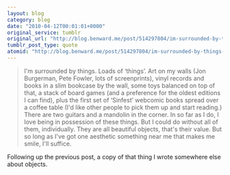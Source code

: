 ```yaml
---
layout: blog
category: blog
date: "2010-04-12T00:01:01+0000"
original_service: tumblr
original_url: "http://blog.benward.me/post/514297804/im-surrounded-by-things-loads-of-things-art"
tumblr_post_type: quote
atomid: "http://blog.benward.me/post/514297804/im-surrounded-by-things-loads-of-things-art"
---
```

> I'm surrounded by things. Loads of ‘things’. Art on my walls (Jon Burgerman, Pete Fowler, lots of screenprints), vinyl records and books in a slim bookcase by the wall, some toys balanced on top of that, a stack of board games (and a preference for the oldest editions I can find), plus the first set of ‘Sinfest’ webcomic books spread over a coffee table (I'd like other people to pick them up and start reading.) There are two guitars and a mandolin in the corner. In so far as I do, I love being in possession of these things. But I could do without all of them, individually. They are all beautiful objects, that's their value. But so long as I've got one aesthetic something near me that makes me smile, I'll suffice.

Following up the previous post, a copy of that thing I wrote somewhere else about objects.